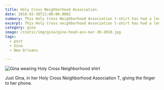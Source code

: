 ```yaml
---
title: Holy Cross Neighborhood Association.
date: 2018-03-30T21:00:00.000Z
summary: This Holy Cross Neighborhood Association t-shirt has had a long run.
excerpt: This Holy Cross neighborhood Association t-shirt has had a long run.
category: gina
image: /static/img/gina/gina-hood-ass-mar-30-2018.jpg
tags:
  - post 
  - Gina
  - New Orleans

---
```


![Gina wearing Holy Cross Neighborhood shirt](/static/img/gina/gina-hood-ass-mar-30-2018.jpg "Gina wearing Holy Cross Neighborhood shirt")

Just Gina, in her Holy Cross Neighborhood Association T, giving the finger to her phone.